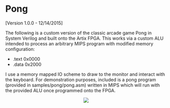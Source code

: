 Pong
====

[Version 1.0.0 - 12/14/2015]

The following is a custom version of the classic arcade game Pong in System Verilog and built onto the Artix FPGA. 
This works via a custom ALU intended to process an arbitrary MIPS program with modified memory configuration:

* .text 0x0000
* .data 0x2000

I use a memory mapped IO scheme to draw to the monitor and interact with the keyboard. For demonstration purposes, 
included is a pong program (provided in samples/pong/pong.asm) written in MIPS which will run with the provided ALU 
once programmed onto the FPGA.

<p align="center">
<img src="https://raw.githubusercontent.com/jrpotter/pong/master/rsrc/demo.gif">
</p>
